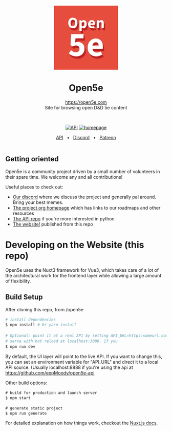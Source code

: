 <p align="center">
  <img src="logo.png" width="200px" align="center" alt="Open5e logo" />
  <h1 align="center">Open5e</h1>
  <p align="center">
    <a href="https://open5e.com">https://open5e.com</a>
    <br/>
    Site for browsing open D&D 5e content
  </p>
</p>
<br />

<p align="center">
<a href="https://api.open5e.com" rel="nofollow"><img src="https://img.shields.io/website?down_message=Down&label=Open5e%20API&up_message=Up&url=https%3A%2F%2Fapi.open5e.com" alt="API"></a>
<a href="https://open5e.com" rel="nofollow"><img src="https://img.shields.io/website?down_message=Down&label=Open5e&up_message=Up&url=https%3A%2F%2Fopen5e.com" alt="homepage"></a>
</p>

<div align="center">
    <a href="https://api.open5e.com">API</a>
    <span>&nbsp;&nbsp;•&nbsp;&nbsp;</span>
    <a href="https://discord.gg/9RNE2rY">Discord</a>
    <span>&nbsp;&nbsp;•&nbsp;&nbsp;</span>
    <a href="https://www.patreon.com/open5e">Patreon</a>
</div>

<br/>

## Getting oriented

Open5e is a community project driven by a small number of volunteers in their spare time. We welcome any and all contributions!

Useful places to check out:

- [Our discord](https://discord.gg/9RNE2rY) where we discuss the project and generally pal around. Bring your best memes.
- [The project org homepage](https://github.com/open5e) which has links to our roadmaps and other resources
- [The API repo](https://github.com/open5e/open5e-api) if you're more interested in python
- [The website!](https://open5e.com) published from this repo

# Developing on the Website (this repo)

Open5e uses the Nuxt3 framework for Vue3, which takes care of a lot of the architectural work for the frontend layer while allowing a large amount of flexibility.

## Build Setup

After cloning this repo, from /open5e

```bash
# install dependencies
$ npm install # Or yarn install

# Optional: point it at a real API by setting API_URL=https:someurl.com
# serve with hot reload at localhost:3000. If you
$ npm run dev
```

By default, the UI layer will point to the live API. If you want to change this, you can set an environment variable for "API_URL" and direct it to a local API source. (Usually localhost:8888 if you're using the api at https://github.com/eepMoody/open5e-api

Other build options:

```
# build for production and launch server
$ npm start

# generate static project
$ npm run generate
```

For detailed explanation on how things work, checkout the [Nuxt.js docs](https://github.com/nuxt/nuxt.js).
